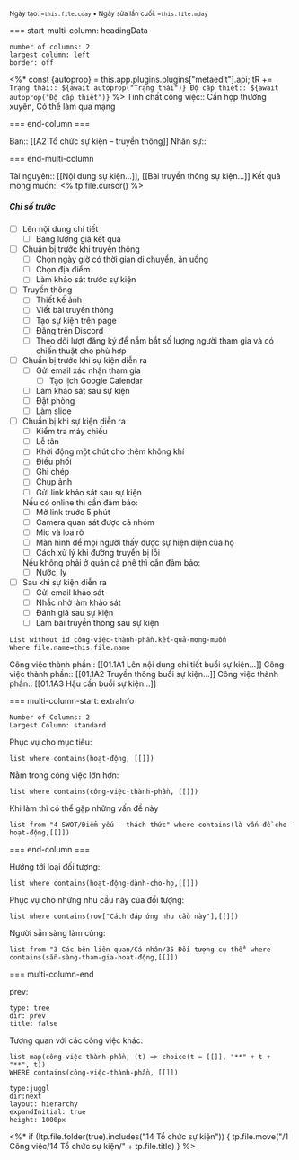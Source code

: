 <sub>Ngày tạo: `=this.file.cday` • Ngày sửa lần cuối: `=this.file.mday`</sub>

=== start-multi-column: headingData
```column-settings  
number of columns: 2
largest column: left
border: off
```

<%* const {autoprop} = this.app.plugins.plugins["metaedit"].api;
tR += `Trạng thái:: ${await autoprop("Trạng thái")}
Độ cấp thiết:: ${await autoprop("Độ cấp thiết")}` %>
Tính chất công việc:: Cần họp thường xuyên, Có thể làm qua mạng

=== end-column ===

Ban:: [[A2 Tổ chức sự kiện – truyền thông]]
Nhân sự::

=== end-multi-column

Tài nguyên:: [[Nội dung sự kiện...]], [[Bài truyền thông sự kiện...]] 
Kết quả mong muốn:: <% tp.file.cursor() %>
##### Chỉ số trước
- [ ] Lên nội dung chi tiết
	- [ ] Bảng lượng giá kết quả
- [ ] Chuẩn bị trước khi truyền thông
	- [ ] Chọn ngày giờ có thời gian di chuyển, ăn uống 
	- [ ] Chọn địa điểm
	- [ ] Làm khảo sát trước sự kiện
- [ ] Truyền thông
	- [ ] Thiết kế ảnh
	- [ ] Viết bài truyền thông
	- [ ] Tạo sự kiện trên page
	- [ ] Đăng trên Discord
	- [ ] Theo dõi lượt đăng ký để nắm bắt số lượng người tham gia và có chiến thuật cho phù hợp
- [ ] Chuẩn bị trước khi sự kiện diễn ra
	- [ ] Gửi email xác nhận tham gia
		- [ ] Tạo lịch Google Calendar
	- [ ] Làm khảo sát sau sự kiện
	- [ ] Đặt phòng
	- [ ] Làm slide
- [ ] Chuẩn bị khi sự kiện diễn ra
	- [ ] Kiểm tra máy chiếu
	- [ ] Lễ tân
	- [ ] Khởi động một chút cho thêm không khí 
	- [ ] Điều phối
	- [ ] Ghi chép
	- [ ] Chụp ảnh
	- [ ] Gửi link khảo sát sau sự kiện

	Nếu có online thì cần đảm bảo:
	- [ ] Mở link trước 5 phút
	- [ ] Camera quan sát được cả nhóm
	- [ ] Mic và loa rõ
	- [ ] Màn hình để mọi người thấy được sự hiện diện của họ
	- [ ] Cách xử lý khi đường truyền bị lỗi

	Nếu không phải ở quán cà phê thì cần đảm bảo:
	- [ ] Nước, ly
- [ ] Sau khi sự kiện diễn ra
	- [ ] Gửi email khảo sát
	- [ ] Nhắc nhở làm khảo sát
	- [ ] Đánh giá sau sự kiện
	- [ ] Làm bài truyền thông sau sự kiện
```dataview
List without id công-việc-thành-phần.kết-quả-mong-muốn
Where file.name=this.file.name
```
Công việc thành phần:: [[01.1A1 Lên nội dung chi tiết buổi sự kiện...]]
Công việc thành phần:: [[01.1A2 Truyền thông buổi sự kiện...]]
Công việc thành phần:: [[01.1A3 Hậu cần buổi sự kiện...]]

=== multi-column-start: extraInfo
```column-settings
Number of Columns: 2
Largest Column: standard
```

Phục vụ cho mục tiêu:
```dataview
list where contains(hoạt-động, [[]])
```
Nằm trong công việc lớn hơn:
```dataview
list where contains(công-việc-thành-phần, [[]])
```
Khi làm thì có thể gặp những vấn đề này
```dataview
list from "4 SWOT/Điểm yếu - thách thức" where contains(là-vấn-đề-cho-hoạt-động,[[]])
```

=== end-column ===

Hướng tới loại đối tượng::
```dataview
list where contains(hoạt-động-dành-cho-họ,[[]])
```
Phục vụ cho những nhu cầu này của đối tượng:
```dataview
list where contains(row["Cách đáp ứng nhu cầu này"],[[]])
```
Người sẵn sàng làm cùng:
```dataview
list from "3 Các bên liên quan/Cá nhân/35 Đối tượng cụ thể" where contains(sẵn-sàng-tham-gia-hoạt-động,[[]])
```

=== multi-column-end

prev:
```breadcrumbs
type: tree
dir: prev
title: false
```

Tương quan với các công việc khác:
```dataview 
list map(công-việc-thành-phần, (t) => choice(t = [[]], "**" + t + "**", t))
WHERE contains(công-việc-thành-phần, [[]])
```

```breadcrumbs
type:juggl
dir:next
layout: hierarchy
expandInitial: true
height: 1000px
```
<%* if (!tp.file.folder(true).includes("14 Tổ chức sự kiện")) {
	tp.file.move("/1 Công việc/14 Tổ chức sự kiện/" + tp.file.title)
} %>